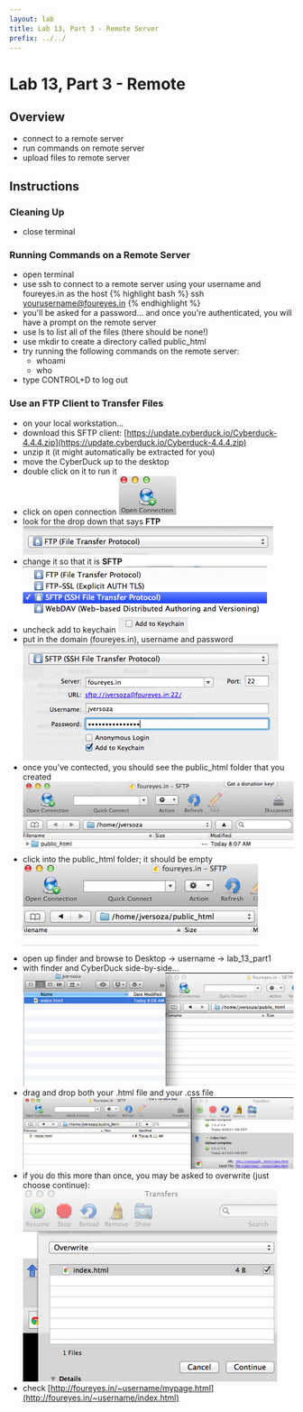 ```yaml
---
layout: lab
title: Lab 13, Part 3 - Remote Server
prefix: ../../
---
```

# Lab 13, Part 3 - Remote 

## Overview

* connect to a remote server
* run commands on remote server
* upload files to remote server

## Instructions

### Cleaning Up

* close terminal

### Running Commands on a Remote Server

* open terminal
* use ssh to connect to a remote server using your username and foureyes.in as the host
{% highlight bash %}
ssh yourusername@foureyes.in
{% endhighlight %}
* you'll be asked for a password... and once you're authenticated, you will have a prompt on the remote server
* use ls to list all of the files (there should be none!)
* use mkdir to create a directory called public\_html
* try running the following commands on the remote server:
	* whoami
	* who
* type CONTROL+D to log out


### Use an FTP Client to Transfer Files

* on your local workstation...
* download this SFTP client: [https://update.cyberduck.io/Cyberduck-4.4.4.zip](https://update.cyberduck.io/Cyberduck-4.4.4.zip)
* unzip it (it might automatically be extracted for you)
* move the CyberDuck up to the desktop
* double click on it to run it
* click on open connection
![sftp-open.png](../../resources/img/sftp-open.png)
* look for the drop down that says __FTP__
![sftp-ftp.png](../../resources/img/sftp-ftp.png)
* change it so that it is __SFTP__
![sftp-sftp.png](../../resources/img/sftp-sftp.png)
* uncheck add to keychain
![sftp-keychain.png](../../resources/img/sftp-keychain.png)
* put in the domain (foureyes.in), username and password
![sftp-login.png](../../resources/img/sftp-login.png)
* once you've contected, you should see the public\_html folder that you created
![sftp-public.png](../../resources/img/sftp-public.png)
* click into the public\_html folder; it should be empty
![sftp-in-public.png](../../resources/img/sftp-in-public.png)
* open up finder and browse to Desktop &rarr; username &rarr; lab_13_part1 
* with finder and CyberDuck side-by-side...
![sftp-finder.png](../../resources/img/sftp-finder.png)
* drag and drop both your .html file and your .css file
![sftp-transfer.png](../../resources/img/sftp-transfer.png)
* if you do this more than once, you may be asked to overwrite (just choose continue):
![sftp-overwrite.png](../../resources/img/sftp-overwrite.png)
* check [http://foureyes.in/~username/mypage.html](http://foureyes.in/~username/index.html)
